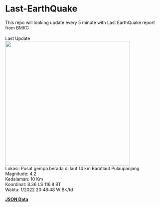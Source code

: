 # Last-EarthQuake
This repo will looking update every 5 minute with Last EarthQuake report from BMKG
<br>
<br>
Last Update
<br>
<img src="https://ews.bmkg.go.id/TEWS/data/20221128204848.mmi.jpg" width="400"/>
<br>
Lokasi: Pusat gempa berada di laut 14 km Baratlaut Pulaupanjang <br>
Magnitude: 4.2 <br>
Kedalaman: 10 Km <br>
Koordinat: 8.36 LS 116.8 BT <br>
Waktu: 1/2022 20:48:48 WIB</td <br>

<a href="./data/data.json">**JSON Data**</a>
